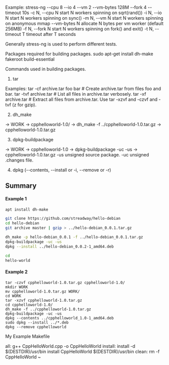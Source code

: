 Example: stress-ng --cpu 8 --io 4 --vm 2 --vm-bytes 128M --fork 4 --timeout 10s
-c N, --cpu N              start N workers spinning on sqrt(rand())
-i N, --io N               start N workers spinning on sync()
-m N, --vm N               start N workers spinning on anonymous mmap
--vm-bytes N         allocate N bytes per vm worker (default 256MB)
-f N, --fork N             start N workers spinning on fork() and exit()
-t N, --timeout T          timeout after T seconds

Generally stress-ng is used to perform different tests.

Packages required for building packages. 
sudo apt-get install dh-make fakeroot build-essential

Commands used in building packages. 
1) tar

Examples:
  tar -cf archive.tar foo bar  # Create archive.tar from files foo and bar.
  tar -tvf archive.tar         # List all files in archive.tar verbosely.
  tar -xf archive.tar          # Extract all files from archive.tar.
Use tar -xzvf and -czvf and -tvf (z for gzip). 

2) dh_make

-> WORK
	-> cpphelloworld-1.0/
		-> 	dh_make -f ../cpphelloworld-1.0.tar.gz
	-> cpphelloworld-1.0.tar.gz


3) dpkg-buildpackage

-> WORK
	-> cpphelloworld-1.0
		-> dpkg-buildpackage -uc -us
	-> cpphelloworld-1.0.tar.gz
  -us            unsigned source package.
  -uc            unsigned .changes file.


4) dpkg (--contents, --install or -i, --remove or -r)  

## Summary
#### Example 1
```sh
apt install dh-make

git clone https://github.com/streadway/hello-debian
cd hello-debian
git archive master | gzip > ../hello-debian_0.0.1.tar.gz

dh_make -p hello-debian_0.0.1 -f ../hello-debian_0.0.1.tar.gz
dpkg-buildpackage -uc -us
dpkg --install ../hello-debian_0.0.2-1_amd64.deb

cd
hello-world 
```

#### Example 2
```
tar -czvf cpphelloworld-1.0.tar.gz cpphelloworld-1.0/
mkdir WORK
mv cpphelloworld-1.0.tar.gz WORK/
cd WORK
tar -xzvf cpphelloworld-1.0.tar.gz
cd cpphelloworld-1.0/
dh_make -f ../cpphelloworld-1.0.tar.gz
dpkg-buildpackage -uc -us
dpkg --contents ../cpphelloworld_1.0-1_amd64.deb
sudo dpkg --install ../*.deb
dpkg --remove cpphelloworld
```

My Example Makefile 

all:
        g++ CppHelloWorld.cpp -o CppHelloWorld
install:
        install -d $(DESTDIR)/usr/bin
        install CppHelloWorld $(DESTDIR)/usr/bin
clean:
        rm -f CppHelloWorld
~                              
